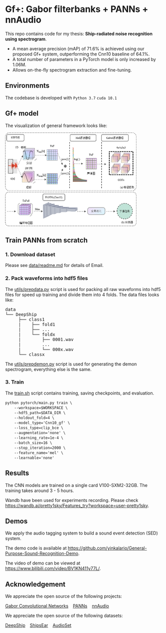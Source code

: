 # Gf+: Gabor filterbanks + PANNs + nnAudio

This repo contains code for my thesis: **Ship-radiated noise recognition using spectrogram**. 
- A mean average precision (mAP) of 71.6% is achieved using our proposed Gf+ system, outperforming the Cnn10 baseline of 64.1%.
- A total number of parameters in a PyTorch model is only increased by 1.06M.
- Allows on-the-fly spectrogram extraction and fine-tuning.

## Environments
The codebase is developed with `Python 3.7` `cuda 10.1` 

## Gf+ model
The visualization of general framework looks like:

<img src="resources/General_framework.png" height="300">

## Train PANNs from scratch

### 1. Download dataset
Please see [data/readme.md](./data/readme.md) for details of Email.

### 2. Pack waveforms into hdf5 files
The [utils/prepdata.py](utils/prepdata.py) script is used for packing all raw waveforms into hdf5 files for speed up training and divide them into 4 folds. The data files looks like:

<pre>
data
└── DeepShip
     ├── class1
     |    ├── fold1
     |    ├── ...
     |    └── foldx
     |        ├── 0001.wav
     |        ...
     |        └── 000x.wav
     └── classx
</pre>
The [utils/prepdemon.py](utils/prepdemon.py) script is used for generating the demon spectrogram, everything else is the same.

### 3. Train
The [train.sh](./train.sh) script contains training, saving checkpoints, and evaluation.

```
python pytorch/main.py train \
    --workspace=$WORKSPACE \
    --hdf5_path=$DATA_DIR \
    --holdout_fold=4 \
    --model_type='Cnn10_gf' \
    --loss_type=clip_bce \
    --augmentation='none' \
    --learning_rate=1e-4 \
    --batch_size=16 \
    --stop_iteration=2000 \
    --feature_name='mel' \
    --learnable='none'
```

## Results
The CNN models are trained on a single card V100-SXM2-32GB. The training takes around 3 - 5 hours.

Wandb have been used for experiments recording. Please check https://wandb.ai/pretty1sky/Features_try?workspace=user-pretty1sky.

## Demos
We apply the audio tagging system to build a sound event detection (SED) system.

The demo code is available at https://github.com/yinkalario/General-Purpose-Sound-Recognition-Demo.

The video of demo can be viewed at https://www.bilibili.com/video/BV1KN411y77L/.

## Acknowledgement
We appreciate the open source of the following projects:

[Gabor Convolutional Networks](https://github.com/jxgu1016/Gabor_CNN_PyTorch)   [PANNs](https://github.com/qiuqiangkong/audioset_tagging_cnn)   [nnAudio](https://github.com/KinWaiCheuk/nnAudio) 

We appreciate the open source of the following datasets:

[DeepShip](https://github.com/irfankamboh/DeepShip)   [ShipsEar](https://atlanttic.uvigo.es/underwaternoise/)   [AudioSet](https://research.google.com/audioset/dataset/ship.html)
